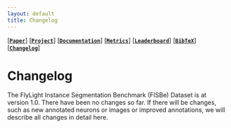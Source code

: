 ```yaml
---
layout: default
title: Changelog
---
```


[[**`Paper`**](https://)] [[**`Project`**](./index)] [[**`Documentation`**](./datasheet)] [[**`Metrics`**](./index#metrics)] [[**`Leaderboard`**](./index#leaderboard)] [[**`BibTeX`**](./index#citation)] [[**`Changelog`**](./changelog)]

# Changelog

The FlyLight Instance Segmentation Benchmark (FISBe) Dataset is at version 1.0.
There have been no changes so far.
If there will be changes, such as new annotated neurons or images or improved annotations, we will describe all changes in detail here.

